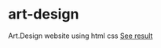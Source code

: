 # art-design
Art.Design website using html css
<a href="https://mjony05.github.io/art-design/">See result</a>
